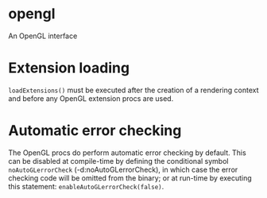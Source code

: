 # opengl
An OpenGL interface

# Extension loading
``loadExtensions()`` must be executed after the creation of a rendering context and before any OpenGL extension procs are used.

# Automatic error checking
The OpenGL procs do perform automatic error checking by default. This can be disabled at compile-time by defining the conditional symbol ``noAutoGLerrorCheck`` (-d:noAutoGLerrorCheck), in which case the error checking code will be omitted from the binary; or at run-time by executing this statement: ``enableAutoGLerrorCheck(false)``.
